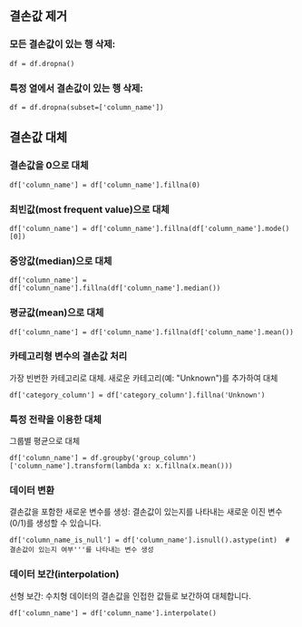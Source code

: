 ## 결손값 제거

### 모든 결손값이 있는 행 삭제:

```
df = df.dropna()  

```

### 특정 열에서 결손값이 있는 행 삭제:

```
df = df.dropna(subset=['column_name'])

```


## 결손값 대체


### 결손값을 0으로 대체
```
df['column_name'] = df['column_name'].fillna(0) 
```

### 최빈값(most frequent value)으로 대체
```
df['column_name'] = df['column_name'].fillna(df['column_name'].mode()[0])  
```

### 중앙값(median)으로 대체
```
df['column_name'] = df['column_name'].fillna(df['column_name'].median())  
```

### 평균값(mean)으로 대체
```
df['column_name'] = df['column_name'].fillna(df['column_name'].mean())  
```

### 카테고리형 변수의 결손값 처리
가장 빈번한 카테고리로 대체.
새로운 카테고리(예: "Unknown")를 추가하여 대체

```
df['category_column'] = df['category_column'].fillna('Unknown')
```

### 특정 전략을 이용한 대체
그룹별 평균으로 대체
```
df['column_name'] = df.groupby('group_column')['column_name'].transform(lambda x: x.fillna(x.mean())) 
```

### 데이터 변환
결손값을 포함한 새로운 변수를 생성: 결손값이 있는지를 나타내는 새로운 이진 변수(0/1)를 생성할 수 있습니다.
```
df['column_name_is_null'] = df['column_name'].isnull().astype(int)  # 결손값이 있는지 여부'''를 나타내는 변수 생성
```

### 데이터 보간(interpolation)
선형 보간: 수치형 데이터의 결손값을 인접한 값들로 보간하여 대체합니다.
```
df['column_name'] = df['column_name'].interpolate()  
```

